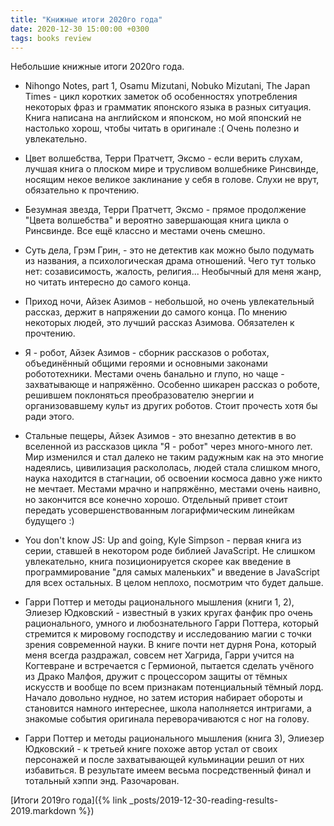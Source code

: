 ```yaml
---
title: "Книжные итоги 2020го года"
date: 2020-12-30 15:00:00 +0300
tags: books review
---
```

Небольшие книжные итоги 2020го года.
<!--more-->

* Nihongo Notes, part 1, Osamu Mizutani, Nobuko Mizutani, The Japan Times - цикл коротких заметок об особенностях употребления некоторых фраз и грамматик японского языка в разных ситуация. Книга написана на английском и японском, но мой японский не настолько хорош, чтобы читать в оригинале :( Очень полезно и увлекательно.

* Цвет волшебства, Терри Пратчетт, Эксмо - если верить слухам, лучшая книга о плоском мире и трусливом волшебнике Ринсвинде, носящим некое великое заклинание у себя в голове. Слухи не врут, обязательно к прочтению.

* Безумная звезда, Терри Пратчетт, Эксмо - прямое продолжение "Цвета волшебства" и вероятно завершающая книга цикла о Ринсвинде. Все ещё классно и местами очень смешно.

* Суть дела, Грэм Грин, - это не детектив как можно было подумать из названия, а психологическая драма отношений. Чего тут только нет: созависимость, жалость, религия... Необычный для меня жанр, но читать интересно до самого конца.

* Приход ночи, Айзек Азимов - небольшой, но очень увлекательный рассказ, держит в напряжении до самого конца. По мнению некоторых людей, это лучший рассказ Азимова. Обязателен к прочтению.

* Я - робот, Айзек Азимов - сборник рассказов о роботах, объединённый общими героями и основными законами робототехники. Местами очень банально и глупо, но чаще - захватывающе и напряжённо. Особенно шикарен рассказ о роботе, решившем поклоняться преобразователю энергии и организовавшему культ из других роботов. Стоит прочесть хотя бы ради этого.

* Стальные пещеры, Айзек Азимов - это внезапно детектив в во вселенной из рассказов цикла "Я - робот" через много-много лет. Мир изменился и стал далеко не таким радужным как на это многие надеялись, цивилизация раскололась, людей стала слишком много, наука находится в стагнации, об освоении космоса давно уже никто не мечтает. Местами мрачно и напряжённо, местами очень наивно, но закончится все конечно хорошо. Отдельный привет стоит передать усовершенствованным логарифмическим линейкам будущего :)

* You don't know JS: Up and going, Kyle Simpson - первая книга из серии, ставшей в некотором роде библией JavaScript. Не слишком увлекательно, книга позиционируется скорее как введение в программирование "для самых маленьких" и введение в JavaScript для всех остальных. В целом неплохо, посмотрим что будет дальше.

* Гарри Поттер и методы рационального мышления (книги 1, 2), Элиезер Юдковский - известный в узких кругах фанфик про очень рационального, умного и любознательного Гарри Поттера, который стремится к мировому господству и исследованию магии с точки зрения современной науки. В книге почти нет дурня Рона, который меня всегда раздражал, совсем нет Хагрида, Гарри учится на Когтевране и встречается с Гермионой, пытается сделать учёного из Драко Малфоя, дружит с процессором защиты от тёмных искусств и вообще по всем признакам потенциальный тёмный лорд. Начало довольно нудное, но затем история набирает обороты и становится намного интереснее, школа наполняется интригами, а знакомые события оригинала переворачиваются с ног на голову.

* Гарри Поттер и методы рационального мышления (книга 3), Элиезер Юдковский - к третьей книге похоже автор устал от своих персонажей и после захватывающей кульминации решил от них избавиться. В результате имеем весьма посредственный финал и тотальный хэппи энд. Разочарован.

[Итоги 2019го года]({% link _posts/2019-12-30-reading-results-2019.markdown %})
